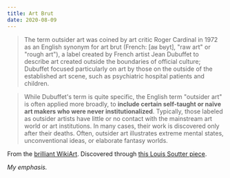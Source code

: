 ```yaml
---
title: Art Brut
date: 2020-08-09
---
```


<blockquote>The term outsider art was coined by art critic Roger Cardinal in 1972 as an English synonym for art brut (French: [aʁ bʁyt], "raw art" or "rough art"), a label created by French artist Jean Dubuffet to describe art created outside the boundaries of official culture; Dubuffet focused particularly on art by those on the outside of the established art scene, such as psychiatric hospital patients and children.</blockquote><blockquote>While Dubuffet's term is quite specific, the English term "outsider art" is often applied more broadly, to <strong>include certain self-taught or naïve art makers who were never institutionalized</strong>. Typically, those labeled as outsider artists have little or no contact with the mainstream art world or art institutions. In many cases, their work is discovered only after their deaths. Often, outsider art illustrates extreme mental states, unconventional ideas, or elaborate fantasy worlds.</blockquote><p>From the <a href="https://www.wikiart.org/en/paintings-by-style/art-brut">brilliant WikiArt</a>. Discovered through <a href="https://www.wikiart.org/en/louis-soutter/sureau-en-fleurs">this Louis Soutter piece</a>. </p><p><em>My emphasis.</em></p>